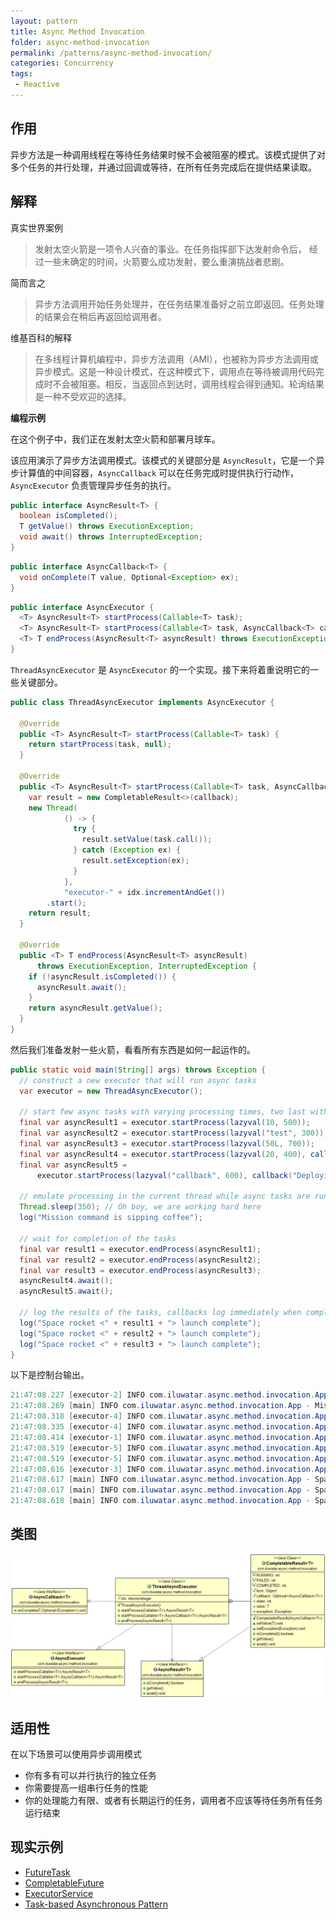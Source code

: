 ```yaml
---
layout: pattern
title: Async Method Invocation
folder: async-method-invocation
permalink: /patterns/async-method-invocation/
categories: Concurrency
tags:
 - Reactive
---
```


## 作用

异步方法是一种调用线程在等待任务结果时候不会被阻塞的模式。该模式提供了对多个任务的并行处理，并通过回调或等待，在所有任务完成后在提供结果读取。

## 解释

真实世界案例

> 发射太空火箭是一项令人兴奋的事业。在任务指挥部下达发射命令后， 经过一些未确定的时间，火箭要么成功发射，要么重演挑战者悲剧。

简而言之

> 异步方法调用开始任务处理并，在任务结果准备好之前立即返回。任务处理的结果会在稍后再返回给调用者。

维基百科的解释

> 在多线程计算机编程中，异步方法调用（AMI），也被称为异步方法调用或异步模式。这是一种设计模式，在这种模式下，调用点在等待被调用代码完成时不会被阻塞。相反，当返回点到达时，调用线程会得到通知。轮询结果是一种不受欢迎的选择。

**编程示例**

在这个例子中，我们正在发射太空火箭和部署月球车。

该应用演示了异步方法调用模式。该模式的关键部分是 `AsyncResult`，它是一个异步计算值的中间容器，`AsyncCallback` 可以在任务完成时提供执行行动作，`AsyncExecutor` 负责管理异步任务的执行。

```java
public interface AsyncResult<T> {
  boolean isCompleted();
  T getValue() throws ExecutionException;
  void await() throws InterruptedException;
}
```

```java
public interface AsyncCallback<T> {
  void onComplete(T value, Optional<Exception> ex);
}
```

```java
public interface AsyncExecutor {
  <T> AsyncResult<T> startProcess(Callable<T> task);
  <T> AsyncResult<T> startProcess(Callable<T> task, AsyncCallback<T> callback);
  <T> T endProcess(AsyncResult<T> asyncResult) throws ExecutionException, InterruptedException;
}
```

`ThreadAsyncExecutor` 是 `AsyncExecutor` 的一个实现。接下来将着重说明它的一些关键部分。

```java
public class ThreadAsyncExecutor implements AsyncExecutor {

  @Override
  public <T> AsyncResult<T> startProcess(Callable<T> task) {
    return startProcess(task, null);
  }

  @Override
  public <T> AsyncResult<T> startProcess(Callable<T> task, AsyncCallback<T> callback) {
    var result = new CompletableResult<>(callback);
    new Thread(
            () -> {
              try {
                result.setValue(task.call());
              } catch (Exception ex) {
                result.setException(ex);
              }
            },
            "executor-" + idx.incrementAndGet())
        .start();
    return result;
  }

  @Override
  public <T> T endProcess(AsyncResult<T> asyncResult)
      throws ExecutionException, InterruptedException {
    if (!asyncResult.isCompleted()) {
      asyncResult.await();
    }
    return asyncResult.getValue();
  }
}
```

然后我们准备发射一些火箭，看看所有东西是如何一起运作的。

```java
public static void main(String[] args) throws Exception {
  // construct a new executor that will run async tasks
  var executor = new ThreadAsyncExecutor();

  // start few async tasks with varying processing times, two last with callback handlers
  final var asyncResult1 = executor.startProcess(lazyval(10, 500));
  final var asyncResult2 = executor.startProcess(lazyval("test", 300));
  final var asyncResult3 = executor.startProcess(lazyval(50L, 700));
  final var asyncResult4 = executor.startProcess(lazyval(20, 400), callback("Deploying lunar rover"));
  final var asyncResult5 =
      executor.startProcess(lazyval("callback", 600), callback("Deploying lunar rover"));

  // emulate processing in the current thread while async tasks are running in their own threads
  Thread.sleep(350); // Oh boy, we are working hard here
  log("Mission command is sipping coffee");

  // wait for completion of the tasks
  final var result1 = executor.endProcess(asyncResult1);
  final var result2 = executor.endProcess(asyncResult2);
  final var result3 = executor.endProcess(asyncResult3);
  asyncResult4.await();
  asyncResult5.await();

  // log the results of the tasks, callbacks log immediately when complete
  log("Space rocket <" + result1 + "> launch complete");
  log("Space rocket <" + result2 + "> launch complete");
  log("Space rocket <" + result3 + "> launch complete");
}
```

以下是控制台输出。

```java
21:47:08.227 [executor-2] INFO com.iluwatar.async.method.invocation.App - Space rocket <test> launched successfully
21:47:08.269 [main] INFO com.iluwatar.async.method.invocation.App - Mission command is sipping coffee
21:47:08.318 [executor-4] INFO com.iluwatar.async.method.invocation.App - Space rocket <20> launched successfully
21:47:08.335 [executor-4] INFO com.iluwatar.async.method.invocation.App - Deploying lunar rover <20>
21:47:08.414 [executor-1] INFO com.iluwatar.async.method.invocation.App - Space rocket <10> launched successfully
21:47:08.519 [executor-5] INFO com.iluwatar.async.method.invocation.App - Space rocket <callback> launched successfully
21:47:08.519 [executor-5] INFO com.iluwatar.async.method.invocation.App - Deploying lunar rover <callback>
21:47:08.616 [executor-3] INFO com.iluwatar.async.method.invocation.App - Space rocket <50> launched successfully
21:47:08.617 [main] INFO com.iluwatar.async.method.invocation.App - Space rocket <10> launch complete
21:47:08.617 [main] INFO com.iluwatar.async.method.invocation.App - Space rocket <test> launch complete
21:47:08.618 [main] INFO com.iluwatar.async.method.invocation.App - Space rocket <50> launch complete
```

## 类图

![alt text](../../async-method-invocation/etc/async-method-invocation.png "Async Method Invocation")

## 适用性

在以下场景可以使用异步调用模式

* 你有多有可以并行执行的独立任务
* 你需要提高一组串行任务的性能
* 你的处理能力有限、或者有长期运行的任务，调用者不应该等待任务所有任务运行结束

## 现实示例

* [FutureTask](http://docs.oracle.com/javase/8/docs/api/java/util/concurrent/FutureTask.html)
* [CompletableFuture](https://docs.oracle.com/javase/8/docs/api/java/util/concurrent/CompletableFuture.html)
* [ExecutorService](http://docs.oracle.com/javase/8/docs/api/java/util/concurrent/ExecutorService.html)
* [Task-based Asynchronous Pattern](https://msdn.microsoft.com/en-us/library/hh873175.aspx)

